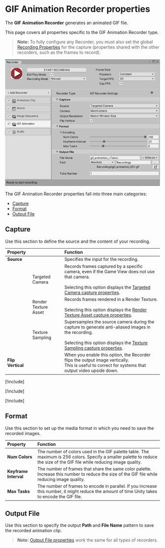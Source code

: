 #  GIF Animation Recorder properties

The **GIF Animation Recorder** generates an animated GIF file.

This page covers all properties specific to the GIF Animation Recorder type.

> **Note:** To fully configure any Recorder, you must also set the global [Recording Properties](Recording.md) for the capture (properties shared with the other recorders, such as the frames to record).

![](Images/RecorderGIF.png)

The GIF Animation Recorder properties fall into three main categories:
* [Capture](#capture)
* [Format](#format)
* [Output File](#output-file)

## Capture

Use this section to define the source and the content of your recording.

|Property||Function|
|:---|:---|:---|
| **Source** || Specifies the input for the recording. |
|| Targeted Camera |Records frames captured by a specific camera, even if the Game View does not use that camera.<br/><br/>Selecting this option displays the [Targeted Camera capture properties](#TargetedCamera).|
|| Render Texture Asset |Records frames rendered in a Render Texture.<br/><br/>Selecting this option displays the [Render Texture Asset capture properties](#RenderTextureAsset).|
|| Texture Sampling |Supersamples the source camera during the capture to generate anti-aliased images in the recording.<br/><br/>Selecting this option displays the [Texture Sampling capture properties](#TextureSampling).|
| **Flip Vertical** ||When you enable this option, the Recorder flips the output image vertically.<br />This is useful to correct for systems that output video upside down.|

[!include[](InclCaptureOptionsTargetedCamera.md)]

[!include[](InclCaptureOptionsRenderTextureAsset.md)]

[!include[](InclCaptureOptionsTextureSampling.md)]

## Format

Use this section to set up the media format in which you need to save the recorded images.

|Property|Function|
|:---|:---|
| **Num Colors** |The number of colors used in the GIF palette table. The maximum is 256 colors. Specify a smaller palette to reduce the size of the GIF file while reducing image quality.|
| **Keyframe Interval** |The number of frames that share the same color palette. Increase this number to reduce the size of the GIF file while reducing image quality.|
| **Max Tasks** |The number of frames to encode in parallel. If you increase this number, it might reduce the amount of time Unity takes to encode the GIF file.|

## Output File

Use this section to specify the output **Path** and **File Name** pattern to save the recorded animation clip.

> **Note:** [Output File properties](RecorderProperties.md) work the same for all types of recorders.
